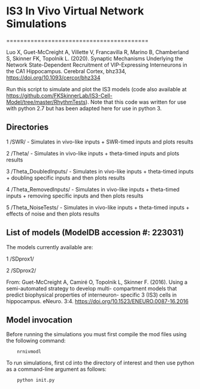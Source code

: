 # IS3 In Vivo Virtual Network Simulations
=========================================

Luo X, Guet-McCreight A, Villette V, Francavilla R, Marino B, Chamberland S, Skinner FK, Topolnik L. (2020). Synaptic Mechanisms Underlying the Network State-Dependent Recruitment of VIP-Expressing Interneurons in the CA1 Hippocampus. Cerebral Cortex, bhz334,  https://doi.org/10.1093/cercor/bhz334

Run this script to simulate and plot the IS3 models (code also available at https://github.com/FKSkinnerLab/IS3-Cell-Model/tree/master/RhythmTests). Note that this code was written for use with python 2.7 but has been adapted here for use in python 3.

Directories
-----------

1       /SWR/ - Simulates in vivo-like inputs + SWR-timed inputs and plots results

2       /Theta/ - Simulates in vivo-like inputs + theta-timed inputs and plots results

3       /Theta_DoubledInputs/ - Simulates in vivo-like inputs + theta-timed inputs + doubling specific inputs and then plots results

4       /Theta_RemovedInputs/ - Simulates in vivo-like inputs + theta-timed inputs + removing specific inputs and then plots results

5       /Theta_NoiseTests/ - Simulates in vivo-like inputs + theta-timed inputs + effects of noise and then plots results

List of models (ModelDB accession #: 223031)
-------------
The models currently available are:

1       /SDprox1/

2       /SDprox2/

From: Guet-McCreight A, Camiré O, Topolnik L, Skinner F. (2016). Using a semi-automated strategy to develop multi- compartment models that predict biophysical properties of interneuron- specific 3 (IS3) cells in hippocampus. eNeuro. 3:4. https://doi.org/10.1523/ENEURO.0087-16.2016


Model invocation
----------------
Before running the simulations you must first compile the mod files using the following command:

		nrnivmodl

To run simulations, first cd into the directory of interest and then use python as a command-line argument as follows:

		python init.py
